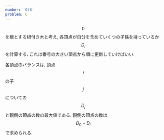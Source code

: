 ```yaml
---
number: '028'
problem: C
---
```

$$ 0 $$ を根とする根付き木と考え, 各頂点が自分を含めていくつの子孫を持っているか $$ D_i $$ を計算する. これは番号の大きい頂点から順に更新していけばいい.

各頂点のバランスは, 頂点 $$ i $$ の子 $$ j $$ についての $$ D_j $$ と親側の頂点の数の最大値である. 親側の頂点の数は $$ D_0 - D_i $$ で求められる.
